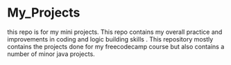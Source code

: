 # My_Projects
this repo is for my mini projects.
 This repo contains my overall practice and improvements in coding and logic building skills .
 This repository mostly contains the projects done for my freecodecamp course but also contains a number of minor java projects.
